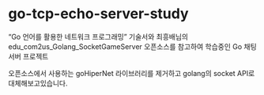 # go-tcp-echo-server-study
“Go 언어를 활용한 네트워크 프로그래밍” 기술서와
최흥배님의 edu_com2us_Golang_SocketGameServer 오픈소스를 참고하여 학습중인 Go 채팅서버 프로젝트

오픈소스에서 사용하는 goHiperNet 라이브러리를 제거하고 golang의 socket API로 대체해보고있습니다.

